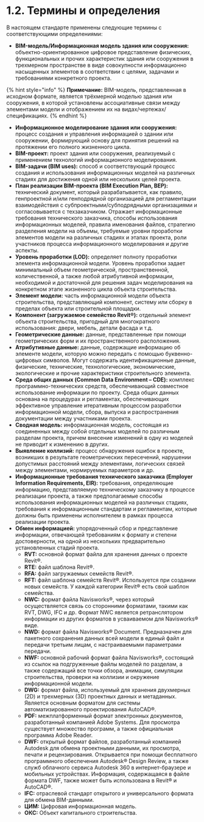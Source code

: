 # 1.2. Термины и определения

В настоящем стандарте применены следующие термины с соответствующими определениями:

* **BIM-модель/Информационная модель здания или сооружения:** объектно-ориентированное цифровое представление физических, функциональных и прочих характеристик здания или сооружения в трехмерном пространстве в виде совокупности информационно насыщенных элементов в соответствии с целями, задачами и требованиями конкретного проекта.

{% hint style="info" %}
**Примечание:** BIM-модель, представленная в исходном формате, является трёхмерной моделью здания или сооружения, в которой установлены ассоциативные связи между элементами модели и отображением их на видах/чертежах/спецификациях.
{% endhint %}

* **Информационное моделирование здания или сооружения:** процесс создания и управления информацией о здании или сооружении, формирующий основу для принятия решений на протяжении его полного жизненного цикла.
* **BIM-проект:** проект здания или сооружения, реализуемый с применением технологий информационного моделирования.
* **BIM-задачи (BIM uses):** способ и соответствующий процесс создания и использования информационных моделей на различных стадиях для достижения одной или нескольких целей проекта.
* **План реализации BIM-проекта (BIM Execution Plan, BEP):** технический документ, который разрабатывается, как правило, генпроектной и/или генподрядной организацией для регламентации взаимодействия с субпроектными/субподрядными организациями и согласовывается с техзаказчиком. Отражает информационные требования технического заказчика, способы использования информационных моделей, правила именования файлов, стратегию разделения модели на объемы, требуемые уровни проработки элементов модели на различных стадиях и этапах проекта, роли участников процесса информационного моделирования и другие аспекты.
* **Уровень проработки (LOD):** определяет полноту проработки элемента информационной модели. Уровень проработки задает минимальный объем геометрической, пространственной, количественной, а также любой атрибутивной информации, необходимой и достаточной для решения задач моделирования на конкретном этапе жизненного цикла объекта строительства.
* **Элемент модели:** часть информационной модели объекта строительства, представляющий компонент, систему или сборку в пределах объекта или строительной площадки.
* **Компонент (загружаемое семейство Revit®):** отдельный элемент объекта строительства, пригодный для многократного использования: двери, мебель, детали фасада и т.д.
* **Геометрические данные:** данные, представленные при помощи геометрических форм и их пространственного расположения.
* **Атрибутивные данные:** данные, содержащие информацию об элементе модели, которую можно передать с помощью буквенно-цифровых символов. Могут содержать идентификационные данные, физические, технические, технологические, экономические, экологические и прочие характеристики строительного элемента.
* **Среда общих данных (Common Data Environment – CDE):** комплекс программно-технических средств, обеспечивающий совместное использование информации по проекту. Среда общих данных основана на процедурах и регламентах, обеспечивающих эффективное управление итеративным процессом разработки информационной модели, сбора, выпуска и распространения документации между участниками проекта.
* **Сводная модель:** информационная модель, состоящая из соединенных между собой отдельных моделей по различным разделам проекта, причем внесение изменений в одну из моделей не приводит к изменению в других.
* **Выявление коллизий:** процесс обнаружения ошибок в проекте, возникших в результате геометрических пересечений, нарушении допустимых расстояний между элементами, логических связей между элементами, нормируемых параметров и др.
* **Информационные требования технического заказчика (Employer Information Requirements, EIR):** требования, определяющие информацию, представляемую техническому заказчику в процессе реализации проекта, а также предполагаемые способы использования информационных моделей на различных стадиях, требования к информационным стандартам и регламентам, которые должны быть применены исполнителем в рамках процесса реализации проекта.
* **Обмен информацией:** упорядоченный сбор и представление информации, отвечающей требованиям к формату и степени достоверности, на одной из нескольких предварительно установленных стадий проекта.
  * **RVT:** основной формат файла для хранения данных о проекте Revit®.
  * **RTE:** файл шаблона Revit®.
  * **RFA:** файл загружаемых семейств Revit®.
  * **RFT:** файл шаблона семейств Revit®. Используется при создании новых семейств. У каждой категории Revit® есть свой шаблон семейства.
  * **NWC:** формат файла Navisworks®, через который осуществляется связь со сторонними форматами, такими как RVT, DWG, IFC и др. Формат NWC является ретранслятором информации из других форматов в усваиваемом для Navisworks® виде.
  * **NWD:** формат файла Navisworks® Document. Предназначен для пакетного сохранения данных всей модели в единый файл и передачи третьим лицам, с настраиваемыми параметрами передачи.
  * **NWF:** основной рабочий формат файла Navisworks®, состоящий из ссылок на подгруженные файлы моделей по разделам, а также содержащий все точки обзора, анимации, симуляции строительства, проверки на коллизии и окружение информационной модели.
  * **DWG:** формат файла, используемый для хранения двухмерных (2D) и трехмерных (3D) проектных данных и метаданных. Является основным форматом для системы автоматизированного проектирования AutoCAD®.
  * **PDF:** межплатформенный формат электронных документов, разработанный компанией Adobe Systems. Для просмотра существует множество программ, а также официальная программа Adobe Reader.
  * **DWF:** открытый формат файлов, разработанный компанией Autodesk для обмена проектными данными, их просмотра, печати и рецензирования. Открывается при помощи бесплатного программного обеспечения Autodesk® Design Review, а также служб облачного сервиса Autodesk 360 в интернет-браузере и мобильных устройствах. Информация, содержащаяся в файле формата DWF, также может быть использована в Revit® и AutoCAD®.
  * **IFC:** отраслевой стандарт открытого и универсального формата для обмена BIM-данными.
  * **ЦИМ:** Цифровая информационная модель.
  * **ОКС:** Объект капитального строительства.
